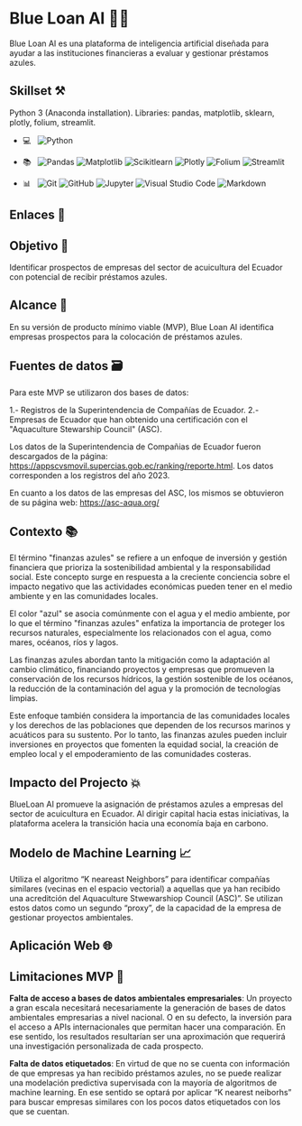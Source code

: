 # Blue Loan AI 🌊💲

Blue Loan AI es una plataforma de inteligencia artificial diseñada para ayudar a las instituciones financieras a evaluar y gestionar préstamos azules. 

## Skillset ⚒️

Python 3 (Anaconda installation). Libraries: pandas, matplotlib, sklearn, plotly, folium, streamlit.

- 💻 &nbsp;
  ![Python](https://img.shields.io/badge/-Python-333333?style=flat&logo=python)

- 📚 &nbsp;
  ![Pandas](https://img.shields.io/badge/-Pandas-333333?style=flat&logo=pandas)
  ![Matplotlib](https://img.shields.io/badge/-Matplotlib-333333?style=flat&logo=matplotlib)
  ![Scikitlearn](https://img.shields.io/badge/-Scikitlearn-333333?style=flat&logo=scikitlearn)
  ![Plotly](https://img.shields.io/badge/-Plotly-333333?style=flat&logo=plotly)
  ![Folium](https://img.shields.io/badge/-Folium-333333?style=flat&logo=folium)
  ![Streamlit](https://img.shields.io/badge/-Streamlit-333333?style=flat&logo=streamlit)

- 📊 &nbsp;
  ![Git](https://img.shields.io/badge/-Git-333333?style=flat&logo=git)
  ![GitHub](https://img.shields.io/badge/-GitHub-333333?style=flat&logo=github)
  ![Jupyter](https://img.shields.io/badge/-Jupyter-333333?style=flat&logo=jupyter)
  ![Visual Studio Code](https://img.shields.io/badge/-Visual%20Studio%20Code-333333?style=flat&logo=visual-studio-code&logoColor=007ACC)
  ![Markdown](https://img.shields.io/badge/-Markdown-333333?style=flat&logo=markdown)

## Enlaces 🔗

## Objetivo 🎯

Identificar prospectos de empresas del sector de acuicultura del Ecuador con potencial de recibir préstamos azules.

## Alcance 📐

En su versión de producto mínimo viable (MVP), Blue Loan AI identifica empresas prospectos para la colocación de préstamos azules.

## Fuentes de datos 🗃️

Para este MVP se utilizaron dos bases de datos:

1.- Registros de la Superintendencia de Compañías de Ecuador.
2.- Empresas de Ecuador que han obtenido una certificación con el "Aquaculture Stewarship Council" (ASC).

Los datos de la Superintendencia de Compañias de Ecuador fueron descargados de la página: https://appscvsmovil.supercias.gob.ec/ranking/reporte.html. Los datos corresponden a los registros del año 2023.

En cuanto a los datos de las empresas del ASC, los mismos se obtuvieron de su página web: https://asc-aqua.org/

## Contexto 📚

El término "finanzas azules" se refiere a un enfoque de inversión y gestión financiera que prioriza la sostenibilidad ambiental y la responsabilidad social. Este concepto surge en respuesta a la creciente conciencia sobre el impacto negativo que las actividades económicas pueden tener en el medio ambiente y en las comunidades locales.

El color "azul" se asocia comúnmente con el agua y el medio ambiente, por lo que el término "finanzas azules" enfatiza la importancia de proteger los recursos naturales, especialmente los relacionados con el agua, como mares, océanos, ríos y lagos.

Las finanzas azules abordan tanto la mitigación como la adaptación al cambio climático, financiando proyectos y empresas que promueven la conservación de los recursos hídricos, la gestión sostenible de los océanos, la reducción de la contaminación del agua y la promoción de tecnologías limpias.

Este enfoque también considera la importancia de las comunidades locales y los derechos de las poblaciones que dependen de los recursos marinos y acuáticos para su sustento. Por lo tanto, las finanzas azules pueden incluir inversiones en proyectos que fomenten la equidad social, la creación de empleo local y el empoderamiento de las comunidades costeras.

## Impacto del Projecto 💥

BlueLoan AI promueve la asignación de préstamos azules a empresas del sector de acuicultura en Ecuador. 
Al dirigir capital hacia estas iniciativas, la plataforma acelera la transición hacia una economía baja en carbono.

## Modelo de Machine Learning 📈

Utiliza el algoritmo “K neareast Neighbors” para identificar compañías similares (vecinas en el espacio vectorial) 
a aquellas que ya han recibido una acreditción del Aquaculture Stwewarshiop Council (ASC)”. 
Se utilizan estos datos como un segundo “proxy”, de la capacidad de la empresa de gestionar proyectos ambientales.

## Aplicación Web 🌐

## Limitaciones MVP 🚦

**Falta de acceso a bases de datos ambientales empresariales**: Un proyecto a gran escala necesitará necesariamente la generación 
de bases de datos ambientales empresarias a nivel nacional. O en su defecto, la inversión para el acceso a APIs internacionales que permitan 
hacer una comparación. En ese sentido, los resultados resultarían ser una aproximación que requerirá una investigación personalizada de cada prospecto. 

**Falta de datos etiquetados**: En virtud de que no se cuenta con información de que empresas ya han recibido préstamos azules, 
no se puede realizar una modelación predictiva supervisada con la mayoría de algoritmos de machine learning. 
En ese sentido se optará por aplicar “K nearest neiborhs” para buscar empresas similares con los pocos datos etiquetados con los que se cuentan.
